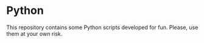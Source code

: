 # Python
This repository contains some Python scripts developed for fun. Please, use them at your own risk.
